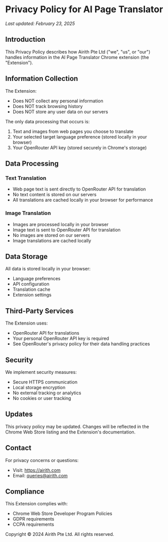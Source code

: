 # Privacy Policy for AI Page Translator

*Last updated: February 23, 2025*

## Introduction

This Privacy Policy describes how Airith Pte Ltd ("we", "us", or "our") handles information in the AI Page Translator Chrome extension (the "Extension").

## Information Collection

The Extension:
- Does NOT collect any personal information
- Does NOT track browsing history
- Does NOT store any user data on our servers

The only data processing that occurs is:
1. Text and images from web pages you choose to translate
2. Your selected target language preference (stored locally in your browser)
3. Your OpenRouter API key (stored securely in Chrome's storage)

## Data Processing

### Text Translation
- Web page text is sent directly to OpenRouter API for translation
- No text content is stored on our servers
- All translations are cached locally in your browser for performance

### Image Translation
- Images are processed locally in your browser
- Image text is sent to OpenRouter API for translation
- No images are stored on our servers
- Image translations are cached locally

## Data Storage

All data is stored locally in your browser:
- Language preferences
- API configuration
- Translation cache
- Extension settings

## Third-Party Services

The Extension uses:
- OpenRouter API for translations
- Your personal OpenRouter API key is required
- See OpenRouter's privacy policy for their data handling practices

## Security

We implement security measures:
- Secure HTTPS communication
- Local storage encryption
- No external tracking or analytics
- No cookies or user tracking

## Updates

This privacy policy may be updated. Changes will be reflected in the Chrome Web Store listing and the Extension's documentation.

## Contact

For privacy concerns or questions:
- Visit: https://airith.com
- Email: queries@airith.com

## Compliance

This Extension complies with:
- Chrome Web Store Developer Program Policies
- GDPR requirements
- CCPA requirements

Copyright © 2024 Airith Pte Ltd. All rights reserved.
